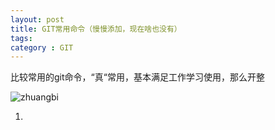 ```yaml
---
layout: post
title: GIT常用命令（慢慢添加，现在啥也没有）
tags:
category : GIT
---
```


比较常用的git命令，“真“常用，基本满足工作学习使用，那么开整

![zhuangbi](http://img2.imgtn.bdimg.com/it/u=2996204179,2628677315&fm=21&gp=0.jpg)

1.